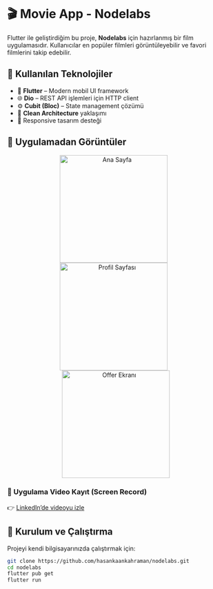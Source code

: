 # 🎬 Movie App - Nodelabs

Flutter ile geliştirdiğim bu proje, **Nodelabs** için hazırlanmış bir film uygulamasıdır. Kullanıcılar en popüler filmleri görüntüleyebilir ve favori filmlerini takip edebilir.

## 🚀 Kullanılan Teknolojiler

- 💙 **Flutter** – Modern mobil UI framework  
- 🌐 **Dio** – REST API işlemleri için HTTP client  
- ⚙️ **Cubit (Bloc)** – State management çözümü  
- 🧼 **Clean Architecture** yaklaşımı  
- 🔁 Responsive tasarım desteği  

## 📸 Uygulamadan Görüntüler

<p align="center">
  <img src="https://github.com/user-attachments/assets/0719ae52-c0b0-45ad-917c-b5b1cacb98ab" width="250" alt="Ana Sayfa" style="margin-right: 10px;"/>
  <img src="https://github.com/user-attachments/assets/52a549c3-d00c-421b-ab7f-699dd3437850" width="250" alt="Profil Sayfası" style="margin-right: 10px;"/>
  <img src="https://github.com/user-attachments/assets/f95f9054-ce81-4b90-924e-88ee0eced2c0" width="250" alt="Offer Ekranı"/>
</p>

### 🎥 Uygulama Video Kayıt (Screen Record)

👉 [LinkedIn’de videoyu izle](https://www.linkedin.com/feed/update/urn:li:ugcPost:7305705816366485504)

## 🔧 Kurulum ve Çalıştırma

Projeyi kendi bilgisayarınızda çalıştırmak için:

```bash
git clone https://github.com/hasankaankahraman/nodelabs.git
cd nodelabs
flutter pub get
flutter run
